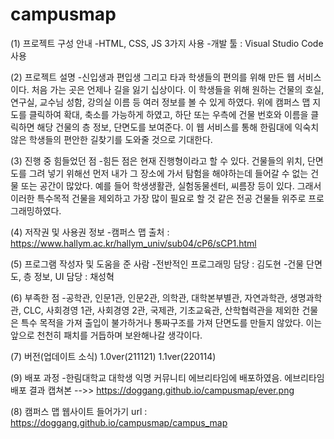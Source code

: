 # campusmap

(1) 프로젝트 구성 안내
    -HTML, CSS, JS 3가지 사용
    -개발 툴 : Visual Studio Code 사용

(2) 프로젝트 설명
    -신입생과 편입생 그리고 타과 학생들의 편의를 위해 만든 웹 서비스이다.
    처음 가는 곳은 언제나 길을 잃기 십상이다. 이 학생들을 위해 원하는 건물의 
    호실, 연구실, 교수님 성함, 강의실 이름 등 여러 정보를 볼 수 있게 하였다.
    위에 캠퍼스 맵 지도를 클릭하여 확대, 축소를 가능하게 하였고, 하단 또는 우측에 건물 번호와 이름을 클릭하면 해당 건물의 층 정보, 단면도를 보여준다. 이 웹 서비스를 통해 한림대에 익숙치 않은 학생들의 편안한 길찾기를 도와줄 것으로 기대한다.

(3) 진행 중 힘들었던 점
    -힘든 점은 현재 진행형이라고 할 수 있다. 건물들의 위치, 단면도를 그려 넣기 위해선 먼저 내가 그 장소에 가서 탐험을 해야하는데 들어갈 수 없는 건물 또는 공간이 많았다. 예를 들어 학생생활관, 실험동물센터, 씨름장 등이 있다. 그래서 이러한 특수목적 건물을 제외하고 가장 많이 필요로 할 것 같은 전공 건물들 위주로 프로그래밍하였다. 

(4) 저작권 및 사용권 정보
    -캠퍼스 맵 출처 : https://www.hallym.ac.kr/hallym_univ/sub04/cP6/sCP1.html
    
(5) 프로그램 작성자 및 도움을 준 사람
    -전반적인 프로그래밍 담당 : 김도현
    -건물 단면도, 층 정보, UI 담당 : 채성혁

(6) 부족한 점
    -공학관, 인문1관, 인문2관, 의학관, 대학본부별관, 자연과학관, 생명과학관, CLC, 사회경영 1관, 사회경영 2관, 국제관, 기초교육관, 산학협력관을 제외한 건물은 특수 목적을 가져 출입이 불가하거나 통짜구조를 가져 단면도를 만들지 않았다. 이는 앞으로 천천히 패치를 거듭하며 보완해나갈 생각이다.

(7) 버전(업데이트 소식)
    1.0ver(211121)
    1.1ver(220114)
    
(9) 배포 과정
    -한림대학교 대학생 익명 커뮤니티 에브리타임에 배포하였음.  에브리타임 배포 결과 캡쳐본 -->> https://doggang.github.io/campusmap/ever.png
    
(8) 캠퍼스 맵 웹사이트 들어가기
    url : https://doggang.github.io/campusmap/campus_map
